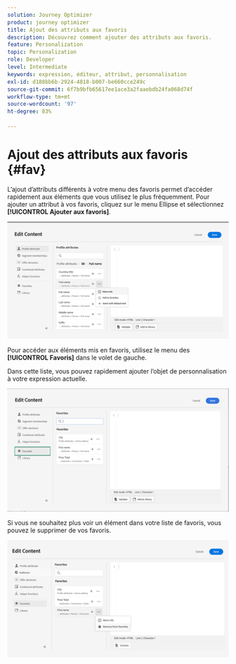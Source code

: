 ```yaml
---
solution: Journey Optimizer
product: journey optimizer
title: Ajout des attributs aux favoris
description: Découvrez comment ajouter des attributs aux favoris.
feature: Personalization
topic: Personalization
role: Developer
level: Intermediate
keywords: expression, éditeur, attribut, personnalisation
exl-id: d188bb6b-2924-4818-b007-be660cce249c
source-git-commit: 6f7b9bfb65617ee1ace3a2faaebdb24fa068d74f
workflow-type: tm+mt
source-wordcount: '97'
ht-degree: 83%

---
```


# Ajout des attributs aux favoris {#fav}

L’ajout d’attributs différents à votre menu des favoris permet d’accéder rapidement aux éléments que vous utilisez le plus fréquemment. Pour ajouter un attribut à vos favoris, cliquez sur le menu Ellipse et sélectionnez **[!UICONTROL Ajouter aux favoris]**.

![](assets/favorite-option.png)

Pour accéder aux éléments mis en favoris, utilisez le menu des **[!UICONTROL Favoris]** dans le volet de gauche.

Dans cette liste, vous pouvez rapidement ajouter lʼobjet de personnalisation à votre expression actuelle.

![](assets/favorite-list.png)

Si vous ne souhaitez plus voir un élément dans votre liste de favoris, vous pouvez le supprimer de vos favoris.

![](assets/favorite-remove.png)

